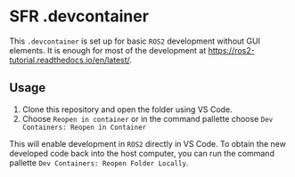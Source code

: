 # SFR .devcontainer

This `.devcontainer` is set up for basic `ROS2` development without GUI elements. It is enough for most of the development at https://ros2-tutorial.readthedocs.io/en/latest/.

## Usage

1. Clone this repository and open the folder using VS Code.
2. Choose `Reopen in container` or in the command pallette choose `Dev Containers: Reopen in Container`

This will enable development in `ROS2` directly in VS Code. To obtain the new developed code back into the host computer, you can run the command pallette `Dev Containers: Reopen Folder Locally`.
